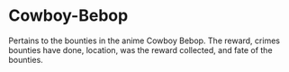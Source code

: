 # Cowboy-Bebop
Pertains to the bounties in the anime Cowboy Bebop. The reward, crimes bounties have done, location, was the reward collected, and fate of the bounties.
